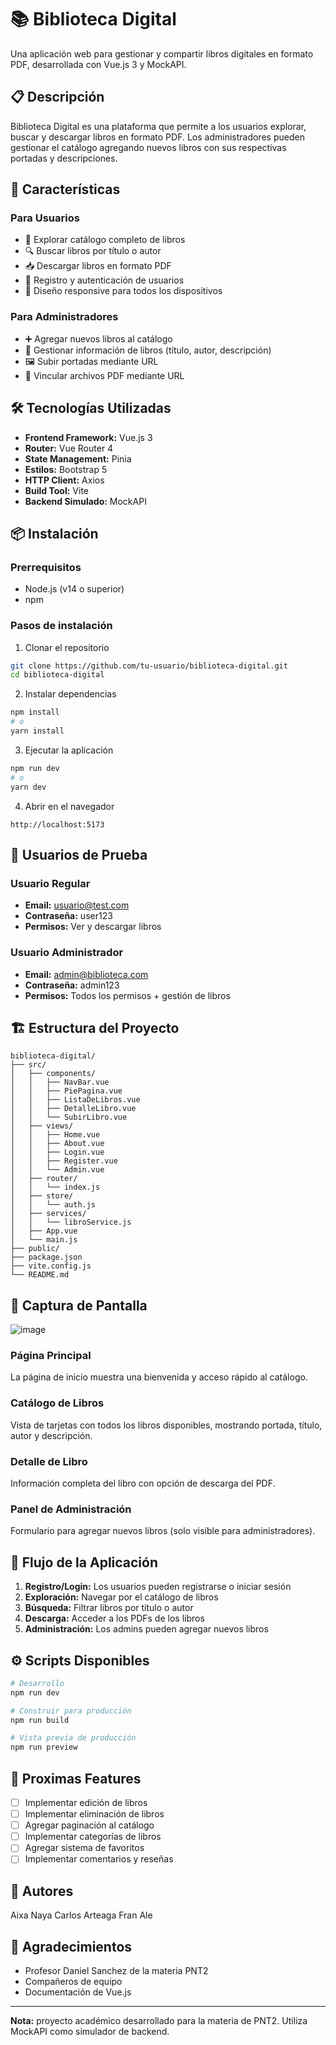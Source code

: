 # 📚 Biblioteca Digital

Una aplicación web para gestionar y compartir libros digitales en formato PDF, desarrollada con Vue.js 3 y MockAPI.

## 📋 Descripción

Biblioteca Digital es una plataforma que permite a los usuarios explorar, buscar y descargar libros en formato PDF. Los administradores pueden gestionar el catálogo agregando nuevos libros con sus respectivas portadas y descripciones.

## 🚀 Características

### Para Usuarios
- 📖 Explorar catálogo completo de libros
- 🔍 Buscar libros por título o autor
- 📥 Descargar libros en formato PDF
- 👤 Registro y autenticación de usuarios
- 📱 Diseño responsive para todos los dispositivos

### Para Administradores
- ➕ Agregar nuevos libros al catálogo
- 📝 Gestionar información de libros (título, autor, descripción)
- 🖼️ Subir portadas mediante URL
- 📄 Vincular archivos PDF mediante URL

## 🛠️ Tecnologías Utilizadas

- **Frontend Framework:** Vue.js 3
- **Router:** Vue Router 4
- **State Management:** Pinia
- **Estilos:** Bootstrap 5
- **HTTP Client:** Axios
- **Build Tool:** Vite
- **Backend Simulado:** MockAPI

## 📦 Instalación

### Prerrequisitos
- Node.js (v14 o superior)
- npm 

### Pasos de instalación

1. Clonar el repositorio
```bash
git clone https://github.com/tu-usuario/biblioteca-digital.git
cd biblioteca-digital
```

2. Instalar dependencias
```bash
npm install
# o
yarn install
```


3. Ejecutar la aplicación
```bash
npm run dev
# o
yarn dev
```

4. Abrir en el navegador
```
http://localhost:5173
```

## 🔑 Usuarios de Prueba

### Usuario Regular
- **Email:** usuario@test.com
- **Contraseña:** user123
- **Permisos:** Ver y descargar libros

### Usuario Administrador
- **Email:** admin@biblioteca.com
- **Contraseña:** admin123
- **Permisos:** Todos los permisos + gestión de libros

## 🏗️ Estructura del Proyecto

```
biblioteca-digital/
├── src/
│   ├── components/
│   │   ├── NavBar.vue
│   │   ├── PiePagina.vue
│   │   ├── ListaDeLibros.vue
│   │   ├── DetalleLibro.vue
│   │   └── SubirLibro.vue
│   ├── views/
│   │   ├── Home.vue
│   │   ├── About.vue
│   │   ├── Login.vue
│   │   ├── Register.vue
│   │   └── Admin.vue
│   ├── router/
│   │   └── index.js
│   ├── store/
│   │   └── auth.js
│   ├── services/
│   │   └── libroService.js
│   ├── App.vue
│   └── main.js
├── public/
├── package.json
├── vite.config.js
└── README.md
```

## 📸 Captura de Pantalla
![image](https://github.com/user-attachments/assets/fc2f6259-21d4-4196-8f6c-9eb6eee9b14a)


### Página Principal
La página de inicio muestra una bienvenida y acceso rápido al catálogo.

### Catálogo de Libros
Vista de tarjetas con todos los libros disponibles, mostrando portada, título, autor y descripción.

### Detalle de Libro
Información completa del libro con opción de descarga del PDF.

### Panel de Administración
Formulario para agregar nuevos libros (solo visible para administradores).

## 🚦 Flujo de la Aplicación

1. **Registro/Login:** Los usuarios pueden registrarse o iniciar sesión
2. **Exploración:** Navegar por el catálogo de libros
3. **Búsqueda:** Filtrar libros por título o autor
4. **Descarga:** Acceder a los PDFs de los libros
5. **Administración:** Los admins pueden agregar nuevos libros

## ⚙️ Scripts Disponibles

```bash
# Desarrollo
npm run dev

# Construir para producción
npm run build

# Vista previa de producción
npm run preview
```

## 📝 Proximas Features
- [ ] Implementar edición de libros
- [ ] Implementar eliminación de libros
- [ ] Agregar paginación al catálogo
- [ ] Implementar categorías de libros
- [ ] Agregar sistema de favoritos
- [ ] Implementar comentarios y reseñas

## 👥 Autores

Aixa Naya
Carlos Arteaga
Fran
Ale



## 🙏 Agradecimientos

- Profesor Daniel Sanchez de la materia PNT2
- Compañeros de equipo
- Documentación de Vue.js

---

**Nota:**  proyecto académico desarrollado para la materia de PNT2. Utiliza MockAPI como simulador de backend.
